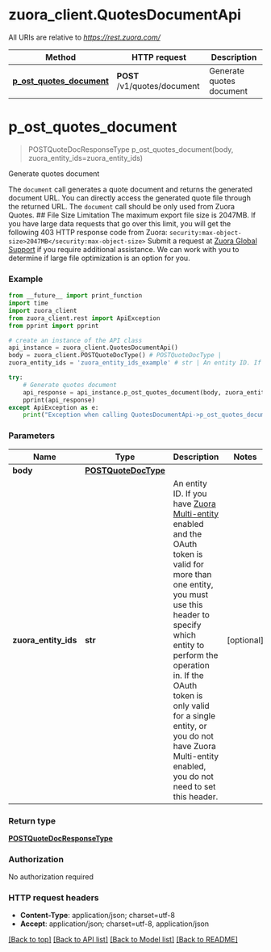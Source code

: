 # zuora_client.QuotesDocumentApi

All URIs are relative to *https://rest.zuora.com/*

Method | HTTP request | Description
------------- | ------------- | -------------
[**p_ost_quotes_document**](QuotesDocumentApi.md#p_ost_quotes_document) | **POST** /v1/quotes/document | Generate quotes document

# **p_ost_quotes_document**
> POSTQuoteDocResponseType p_ost_quotes_document(body, zuora_entity_ids=zuora_entity_ids)

Generate quotes document

The `document` call generates a quote document and returns the generated document URL. You can directly access the generated quote file through the returned URL.  The `document` call should be only used from Zuora Quotes.   ## File Size Limitation  The maximum export file size is 2047MB. If you have large data requests that go over this limit, you will get the following 403 HTTP response code from Zuora: `security:max-object-size>2047MB</security:max-object-size>`  Submit a request at [Zuora Global Support](http://support.zuora.com/) if you require additional assistance.  We can work with you to determine if large file optimization is an option for you. 

### Example
```python
from __future__ import print_function
import time
import zuora_client
from zuora_client.rest import ApiException
from pprint import pprint

# create an instance of the API class
api_instance = zuora_client.QuotesDocumentApi()
body = zuora_client.POSTQuoteDocType() # POSTQuoteDocType | 
zuora_entity_ids = 'zuora_entity_ids_example' # str | An entity ID. If you have [Zuora Multi-entity](https://knowledgecenter.zuora.com/BB_Introducing_Z_Business/Multi-entity) enabled and the OAuth token is valid for more than one entity, you must use this header to specify which entity to perform the operation in. If the OAuth token is only valid for a single entity, or you do not have Zuora Multi-entity enabled, you do not need to set this header.  (optional)

try:
    # Generate quotes document
    api_response = api_instance.p_ost_quotes_document(body, zuora_entity_ids=zuora_entity_ids)
    pprint(api_response)
except ApiException as e:
    print("Exception when calling QuotesDocumentApi->p_ost_quotes_document: %s\n" % e)
```

### Parameters

Name | Type | Description  | Notes
------------- | ------------- | ------------- | -------------
 **body** | [**POSTQuoteDocType**](POSTQuoteDocType.md)|  | 
 **zuora_entity_ids** | **str**| An entity ID. If you have [Zuora Multi-entity](https://knowledgecenter.zuora.com/BB_Introducing_Z_Business/Multi-entity) enabled and the OAuth token is valid for more than one entity, you must use this header to specify which entity to perform the operation in. If the OAuth token is only valid for a single entity, or you do not have Zuora Multi-entity enabled, you do not need to set this header.  | [optional] 

### Return type

[**POSTQuoteDocResponseType**](POSTQuoteDocResponseType.md)

### Authorization

No authorization required

### HTTP request headers

 - **Content-Type**: application/json; charset=utf-8
 - **Accept**: application/json; charset=utf-8, application/json

[[Back to top]](#) [[Back to API list]](../README.md#documentation-for-api-endpoints) [[Back to Model list]](../README.md#documentation-for-models) [[Back to README]](../README.md)

